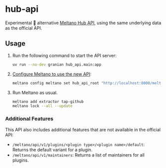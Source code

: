 # hub-api

Experimental 🧪 alternative [Meltano Hub API](https://hub.meltano.com/), using the same underlying data as the official API.

## Usage

1. Run the following command to start the API server:

    ```bash
    uv run --no-dev granian hub_api.main:app
    ```

2. [Configure Meltano to use the new API](https://docs.meltano.com/):

    ```bash
    meltano config meltano set hub_api_root "http://localhost:8000/meltano/api/v1"
    ```

3. Run Meltano as usual.

    ```bash
    meltano add extractor tap-github
    meltano lock --all --update
    ```

### Additional Features

This API also includes additional features that are not available in the official API:

- `/meltano/api/v1/plugins/<plugin type>/<plugin name>/default`: Returns the default variant for a plugin.
- `/meltano/api/v1/maintainers`: Returns a list of maintainers for all plugins.
